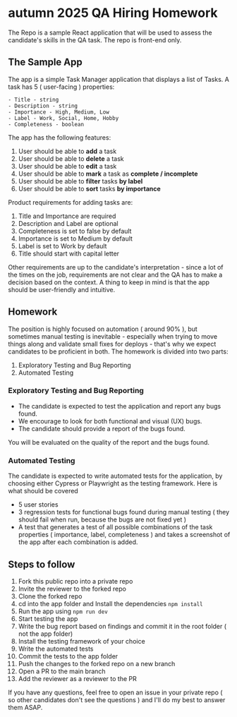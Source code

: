 # autumn 2025 QA Hiring Homework

The Repo is a sample React application that will be used to assess the candidate's skills in the QA task. The repo is front-end only.

## The Sample App

The app is a simple Task Manager application that displays a list of Tasks.
A task has 5 ( user-facing ) properties:

```
- Title - string
- Description - string
- Importance - High, Medium, Low
- Label - Work, Social, Home, Hobby
- Completeness - boolean
```

The app has the following features:

1. User should be able to **add** a task
2. User should be able to **delete** a task
3. User should be able to **edit** a task
4. User should be able to **mark** a task as **complete / incomplete**
5. User should be able to **filter** tasks **by label**
6. User should be able to **sort** tasks **by importance**

Product requirements for adding tasks are:

1. Title and Importance are required
2. Description and Label are optional
3. Completeness is set to false by default
4. Importance is set to Medium by default
5. Label is set to Work by default
6. Title should start with capital letter

Other requirements are up to the candidate's interpretation - since a lot of the times on the job, requirements are not clear and the QA has to make a decision based on the context. A thing to keep in mind is that the app should be user-friendly and intuitive.

## Homework

The position is highly focused on automation ( around 90% ), but sometimes manual testing is inevitable - especially when trying to move things along and validate small fixes for deploys - that's why we expect candidates to be proficient in both. The homework is divided into two parts:

1. Exploratory Testing and Bug Reporting
2. Automated Testing

### Exploratory Testing and Bug Reporting

- The candidate is expected to test the application and report any bugs found.
- We encourage to look for both functional and visual (UX) bugs.
- The candidate should provide a report of the bugs found.

You will be evaluated on the quality of the report and the bugs found.

### Automated Testing

The candidate is expected to write automated tests for the application, by choosing either Cypress or Playwright as the testing framework.
Here is what should be covered

- 5 user stories
- 3 regression tests for functional bugs found during manual testing ( they should fail when run, because the bugs are not fixed yet )
- A test that generates a test of all possible combinations of the task properties ( importance, label, completeness ) and takes a screenshot of the app after each combination is added.

## Steps to follow

1. Fork this public repo into a private repo
2. Invite the reviewer to the forked repo
3. Clone the forked repo
4. cd into the app folder and Install the dependencies `npm install`
5. Run the app using `npm run dev`
6. Start testing the app
7. Write the bug report based on findings and commit it in the root folder ( not the app folder)
8. Install the testing framework of your choice
9. Write the automated tests
10. Commit the tests to the app folder
11. Push the changes to the forked repo on a new branch
12. Open a PR to the main branch
13. Add the reviewer as a reviewer to the PR

If you have any questions, feel free to open an issue in your private repo ( so other candidates don't see the questions ) and I'll do my best to answer them ASAP.
